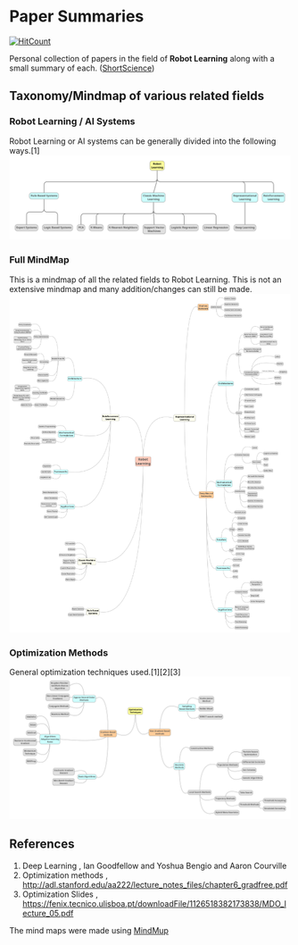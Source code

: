 # Paper Summaries

[![HitCount](http://hits.dwyl.io/njanirudh/Paper-Summaries.svg)](http://hits.dwyl.io/njanirudh/Paper-Summaries)

Personal collection of papers in the field of **Robot Learning** along with a small summary of each.
([ShortScience](http://www.shortscience.org/user?name=anirudhnj))


 ## Taxonomy/Mindmap of various related fields
 
### Robot Learning / AI Systems

Robot Learning or AI systems can be generally divided into the following ways.[1]
 ![Feature](images/Taxonomy/4w.png?raw=true "Robot Learning General Division")
 
### Full MindMap
This is a mindmap of all the related fields to Robot Learning. This is not an extensive mindmap and many addition/changes can still be made.
 ![Feature](images/Taxonomy/full_map.png?raw=true "Robot Learning")

### Optimization Methods

General optimization techniques used.[1][2][3]
 ![Feature](images/Taxonomy/2w.png?raw=true "Optimization Techniques")

## References

1. Deep Learning , Ian Goodfellow and Yoshua Bengio and Aaron Courville
2. Optimization methods , http://adl.stanford.edu/aa222/lecture_notes_files/chapter6_gradfree.pdf
3. Optimization Slides , https://fenix.tecnico.ulisboa.pt/downloadFile/1126518382173838/MDO_lecture_05.pdf

The mind maps were made using [MindMup](https://www.mindmup.com/)

